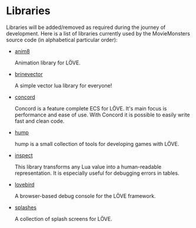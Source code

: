 # Libraries
Libraries will be added/removed as required during the journey of development. Here is a list of libraries currently used by the MovieMonsters source code (in alphabetical particular order):

- [anim8](https://github.com/kikito/anim8)

    Animation library for LÖVE.

- [brinevector](https://github.com/novemberisms/brinevector)

    A simple vector lua library for everyone!

- [concord](https://github.com/Tjakka5/Concord)

    Concord is a feature complete ECS for LÖVE. It's main focus is performance and ease of use. With Concord it is possible to easily write fast and clean code.

- [hump](https://github.com/vrld/hump)

    hump is a small collection of tools for developing games with LÖVE.

- [inspect](https://github.com/kikito/inspect.lua)

    This library transforms any Lua value into a human-readable representation. It is especially useful for debugging errors in tables.

- [lovebird](https://github.com/rxi/lovebird)

    A browser-based debug console for the LÖVE framework.

- [splashes](https://github.com/love2d-community/splashes)

    A collection of splash screens for LÖVE.
